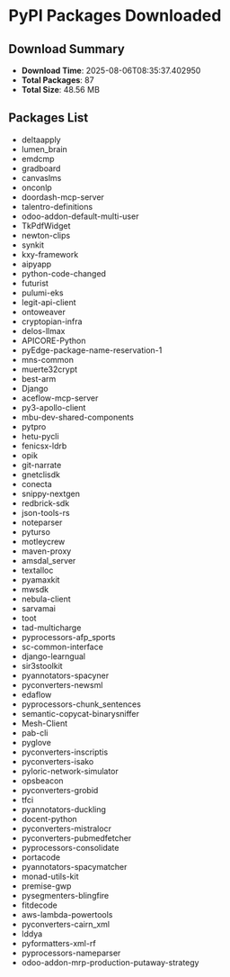 # PyPI Packages Downloaded

## Download Summary
- **Download Time**: 2025-08-06T08:35:37.402950
- **Total Packages**: 87
- **Total Size**: 48.56 MB

## Packages List
- deltaapply
- lumen_brain
- emdcmp
- gradboard
- canvaslms
- onconlp
- doordash-mcp-server
- talentro-definitions
- odoo-addon-default-multi-user
- TkPdfWidget
- newton-clips
- synkit
- kxy-framework
- aipyapp
- python-code-changed
- futurist
- pulumi-eks
- legit-api-client
- ontoweaver
- cryptopian-infra
- delos-llmax
- APICORE-Python
- pyEdge-package-name-reservation-1
- mns-common
- muerte32crypt
- best-arm
- Django
- aceflow-mcp-server
- py3-apollo-client
- mbu-dev-shared-components
- pytpro
- hetu-pycli
- fenicsx-ldrb
- opik
- git-narrate
- gnetclisdk
- conecta
- snippy-nextgen
- redbrick-sdk
- json-tools-rs
- noteparser
- pyturso
- motleycrew
- maven-proxy
- amsdal_server
- textalloc
- pyamaxkit
- mwsdk
- nebula-client
- sarvamai
- toot
- tad-multicharge
- pyprocessors-afp_sports
- sc-common-interface
- django-learngual
- sir3stoolkit
- pyannotators-spacyner
- pyconverters-newsml
- edaflow
- pyprocessors-chunk_sentences
- semantic-copycat-binarysniffer
- Mesh-Client
- pab-cli
- pyglove
- pyconverters-inscriptis
- pyconverters-isako
- pyloric-network-simulator
- opsbeacon
- pyconverters-grobid
- tfci
- pyannotators-duckling
- docent-python
- pyconverters-mistralocr
- pyconverters-pubmedfetcher
- pyprocessors-consolidate
- portacode
- pyannotators-spacymatcher
- monad-utils-kit
- premise-gwp
- pysegmenters-blingfire
- fitdecode
- aws-lambda-powertools
- pyconverters-cairn_xml
- lddya
- pyformatters-xml-rf
- pyprocessors-nameparser
- odoo-addon-mrp-production-putaway-strategy
